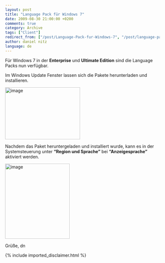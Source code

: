 ```yaml
---
layout: post
title: "Language Pack für Windows 7"
date: 2009-08-30 21:00:00 +0200
comments: true
category: Archive
tags: ["Client"]
redirect_from: ["/post/Language-Pack-fur-Windows-7", "/post/language-pack-fur-windows-7"]
author: daniel nitz
language: de
---
```

<!-- more -->
<p>Für Windows 7 in der <strong>Enterprise</strong> und <strong>Ultimate Edition</strong> sind die Language Packs nun verfügbar.</p>  <p>Im Windows Update Fenster lassen sich die Pakete herunterladen und installieren.</p>  <p><a href="/assets/archive/image_61.png" target="_blank"><img style="border-right-width: 0px; display: inline; border-top-width: 0px; border-bottom-width: 0px; border-left-width: 0px" title="image" border="0" alt="image" src="/assets/archive/image_thumb_61.png" width="244" height="169" /></a> </p>  <p>Nachdem das Paket heruntergeladen und installiert wurde, kann es in der Systemsteuerung unter <strong>“Region und Sprache”</strong> bei <strong>“Anzeigesprache”</strong> aktiviert werden.</p>  <p><a href="/assets/archive/image_62.png" target="_blank"><img style="border-right-width: 0px; display: inline; border-top-width: 0px; border-bottom-width: 0px; border-left-width: 0px" title="image" border="0" alt="image" src="/assets/archive/image_thumb_62.png" width="210" height="244" /></a></p>  <p>Grüße, dn</p>
{% include imported_disclaimer.html %}
